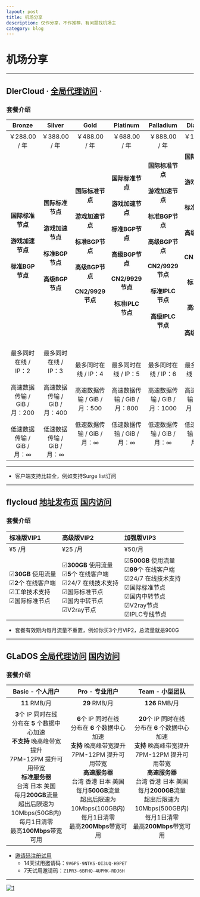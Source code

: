 ```yaml
---
layout: post
title: 机场分享
description: 仅作分享，不作推荐，有问题找机场主
category: blog
---
```


机场分享
===
***
## DlerCloud · [全局代理访问](https://dlercloud.com/auth/register?affid=56105) ·
### 套餐介绍
|                            Bronze                            |                            Silver                            |                             Gold                             |                           Platinum                           |                          Palladium                           |                           Diamond                            |
| :----------------------------------------------------------: | :----------------------------------------------------------: | :----------------------------------------------------------: | :----------------------------------------------------------: | :----------------------------------------------------------: | :----------------------------------------------------------: |
|                        ￥288.00 / 年                         |                        ￥388.00 / 年                         |                        ￥488.00 / 年                         |                        ￥688.00 / 年                         |                        ￥888.00 / 年                         |                        ￥1288.00 / 年                        |
| **国际标准节点** <br/><br/>**游戏加速节点** <br/><br/>**标准BGP节点** <br/><br/> | **国际标准节点** <br/><br/>**游戏加速节点** <br/><br/>**标准BGP节点** <br/><br/>**高级BGP节点**<br/> <br/> | **国际标准节点** <br/><br/>**游戏加速节点** <br/><br/>**标准BGP节点** <br/><br/>**高级BGP节点** <br/><br/>**CN2/9929节点**<br/> <br/> | **国际标准节点** <br/><br/>**游戏加速节点** <br/><br/>**标准BGP节点** <br/><br/>**高级BGP节点** <br/><br/>**CN2/9929节点** <br/><br/>**标准IPLC节点** <br/><br/> | **国际标准节点** <br/><br/>**游戏加速节点** <br/><br/>**标准BGP节点** <br/><br/>**高级BGP节点** <br/><br/>**CN2/9929节点** <br/><br/>**标准IPLC节点** <br/><br/>**高级IPLC节点** <br/><br/> | **国际标准节点** <br/><br/>**游戏加速节点** <br/><br/>**标准BGP节点** <br/><br/>**高级BGP节点** <br/><br/>**CN2/9929节点** <br/><br/>**标准IPLC节点** <br/><br/>**高级IPLC节点** <br/><br/>**高级IEPL节点<br/>** |
| 最多同时在线 / IP：2 <br/><br/>高速数据传输 / GiB / 月：200 <br/><br/>低速数据传输 / GiB / 月：∞ | 最多同时在线 / IP：3<br/> <br/>高速数据传输 / GiB / 月：400<br/> <br/>低速数据传输 / GiB / 月：∞ | 最多同时在线 / IP：4 <br/><br/>高速数据传输 / GiB / 月：500 <br/><br/>低速数据传输 / GiB / 月：∞ | 最多同时在线 / IP：5<br/> <br/>高速数据传输 / GiB / 月：800<br/> <br/>低速数据传输 / GiB / 月：∞ | 最多同时在线 / IP：6<br/> <br/>高速数据传输 / GiB / 月：1000<br/><br/>低速数据传输 / GiB / 月：∞ | 最多同时在线 / IP：8<br/> <br/>高速数据传输 / GiB / 月：1500<br/> <br/>低速数据传输 / GiB / 月：∞ |

****

* 客户端支持比较全，例如支持Surge list订阅

***

## flycloud    [地址发布页](https://flycloud.gg)    [国内访问](https://www.flycloud.gg/?code=ConB)

### 套餐介绍

| 标准版VIP1                                                   | 高级版VIP2                                                   | 加强版VIP3                                                   |
| :----------------------------------------------------------- | :----------------------------------------------------------- | :----------------------------------------------------------- |
| ¥5 /月                                                       | ¥25 /月                                                      | ¥50/月                                                       |
| &#9745;**30GB** 使用流量<br/>&#9745;**2**个 在线客户端<br/>&#9745;工单技术支持<br/>&#9745;国际标准节点 | &#9745;**300GB** 使用流量<br/>&#9745;**5**个 在线客户端<br/>&#9745;24/7 在线技术支持<br/>&#9745;国际标准节点<br/>&#9745;国内中转节点<br/>&#9745;V2ray节点 | &#9745;**500GB** 使用流量<br/>&#9745;**99**个 在线客户端<br/>&#9745;24/7 在线技术支持<br/>&#9745;国际标准节点<br/>&#9745;国内中转节点<br/>&#9745;V2ray节点<br/>&#9745;IPLC专线节点 |

* 套餐有效期内每月流量不重置，例如你买3个月VIP2，总流量就是900G

***

## GLaDOS   [全局代理访问](https://glados.network/)     [国内访问](https://github.com/glados-network)

### 套餐介绍

|                       Basic - 个人用户                       |                        Pro - 专业用户                        |                       Team - 小型团队                        |
| :----------------------------------------------------------: | :----------------------------------------------------------: | :----------------------------------------------------------: |
|                        **11** RMB/月                         |                        **29** RMB/月                         |                        **126** RMB/月                        |
| **3**个 IP 同时在线<br/>分布在 **5** 个数据中心加速<br/>**不支持** 晚高峰带宽提升<br/>7PM-12PM 提升可用带宽<br/>**标准服务器**<br/>台湾 日本 美国<br/>每月**200GB**流量<br/>超出后限速为10Mbps(50GB内)<br/>每月1日清零<br/>最高**100Mbps**带宽可用 | **6**个 IP 同时在线<br/>分布在 **6** 个数据中心加速<br/>**支持** 晚高峰带宽提升<br/>7PM-12PM 提升可用带宽<br/>**高速服务器**<br/>台湾 香港 日本 美国<br/>每月**500GB**流量<br/>超出后限速为10Mbps(100GB内)<br/>每月1日清零<br/>最高**200Mbps**带宽可用 | **20**个 IP 同时在线<br/>分布在 **6** 个数据中心加速<br/>**支持** 晚高峰带宽提升<br/>7PM-12PM 提升可用带宽<br/>**高速服务器**<br/>台湾 香港 日本 美国<br/>每月**2000GB**流量<br/>超出后限速为10Mbps(500GB内)<br/>每月1日清零<br/>最高**200Mbps**带宽可用 |

* [邀请码注册试用](https://github.com/glados-network/GLaDOS) 
  * 14天试用邀请码：`9V6PS-9NTKS-OI3UQ-H9PET`
  * 7天试用邀请码：`Z1PR3-6BFHQ-4UPMK-RDJ6H`

---

[![1](https://tva1.sinaimg.cn/large/0082zybpgy1gbslxkn7txj31sc07qwg2.jpg)](https://t.me/net_door)
